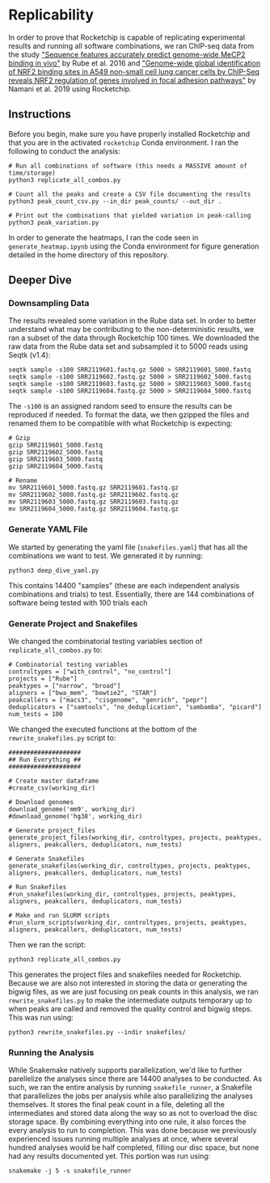 # Replicability 

In order to prove that Rocketchip is capable of replicating experimental results and running all software combinations, we ran ChIP-seq data from the study ["Sequence features accurately predict genome-wide MeCP2 binding in vivo"](https://www.ncbi.nlm.nih.gov/pmc/articles/PMC4820824/) by Rube et al. 2016 and ["Genome-wide global identification of NRF2 binding sites in A549 non-small cell lung cancer cells by ChIP-Seq reveals NRF2 regulation of genes involved in focal adhesion pathways"](https://www.ncbi.nlm.nih.gov/pmc/articles/PMC6949066/#SD1) by Namani et al. 2019 using Rocketchip.

## Instructions

Before you begin, make sure you have properly installed Rocketchip and that you are in the activated `rocketchip` Conda environment. I ran the following to conduct the analysis:

```
# Run all combinations of software (this needs a MASSIVE amount of time/storage)
python3 replicate_all_combos.py

# Count all the peaks and create a CSV file documenting the results
python3 peak_count_csv.py --in_dir peak_counts/ --out_dir .

# Print out the combinations that yielded variation in peak-calling
python3 peak_variation.py
```

In order to generate the heatmaps, I ran the code seen in `generate_heatmap.ipynb` using the Conda environment for figure generation detailed in the home directory of this repository.

## Deeper Dive

### Downsampling Data

The results revealed some variation in the Rube data set. In order to better understand what may be contributing to the non-deterministic results, we ran a subset of the data through Rocketchip 100 times. We downloaded the raw data from the Rube data set and subsampled it to 5000 reads using Seqtk (v1.4):

```
seqtk sample -s100 SRR2119601.fastq.gz 5000 > SRR2119601_5000.fastq
seqtk sample -s100 SRR2119602.fastq.gz 5000 > SRR2119602_5000.fastq
seqtk sample -s100 SRR2119603.fastq.gz 5000 > SRR2119603_5000.fastq
seqtk sample -s100 SRR2119604.fastq.gz 5000 > SRR2119604_5000.fastq
```

The `-s100` is an assigned random seed to ensure the results can be reproduced if needed. To format the data, we then gzipped the files and renamed them to be compatible with what Rocketchip is expecting:

```
# Gzip
gzip SRR2119601_5000.fastq
gzip SRR2119602_5000.fastq
gzip SRR2119603_5000.fastq
gzip SRR2119604_5000.fastq

# Rename
mv SRR2119601_5000.fastq.gz SRR2119601.fastq.gz
mv SRR2119602_5000.fastq.gz SRR2119602.fastq.gz
mv SRR2119603_5000.fastq.gz SRR2119603.fastq.gz
mv SRR2119604_5000.fastq.gz SRR2119604.fastq.gz
```

### Generate YAML File

We started by generating the yaml file (`snakefiles.yaml`) that has all the combinations we want to test. We generated it by running:

```
python3 deep_dive_yaml.py
```

This contains 14400 "samples" (these are each independent analysis combinations and trials) to test. Essentially, there are 144 combinations of software being tested with 100 trials each

### Generate Project and Snakefiles

We changed the combinatorial testing variables section of `replicate_all_combos.py` to:

```
# Combinatorial testing variables
controltypes = ["with_control", "no_control"] 
projects = ["Rube"]
peaktypes = ["narrow", "broad"]
aligners = ["bwa_mem", "bowtie2", "STAR"]
peakcallers = ["macs3", "cisgenome", "genrich", "pepr"]
deduplicators = ["samtools", "no_deduplication", "sambamba", "picard"]
num_tests = 100
```

We changed the executed functions at the bottom of the `rewrite_snakefiles.py` script to:

```
####################
## Run Everything ##
####################

# Create master dataframe
#create_csv(working_dir)

# Download genomes
download_genome('mm9', working_dir)
#download_genome('hg38', working_dir)

# Generate project_files
generate_project_files(working_dir, controltypes, projects, peaktypes, aligners, peakcallers, deduplicators, num_tests)

# Generate Snakefiles
generate_snakefiles(working_dir, controltypes, projects, peaktypes, aligners, peakcallers, deduplicators, num_tests)

# Run Snakefiles
#run_snakefiles(working_dir, controltypes, projects, peaktypes, aligners, peakcallers, deduplicators, num_tests)

# Make and run SLURM scripts 
#run_slurm_scripts(working_dir, controltypes, projects, peaktypes, aligners, peakcallers, deduplicators, num_tests)
```

Then we ran the script:

```
python3 replicate_all_combos.py
```

This generates the project files and snakefiles needed for Rocketchip. Because we are also not interested in storing the data or generating the bigwig files, as we are just focusing on peak counts in this analysis, we ran `rewrite_snakefiles.py` to make the intermediate outputs temporary up to when peaks are called and removed the quality control and bigwig steps. This was run using:

```
python3 rewrite_snakefiles.py --indir snakefiles/
```

### Running the Analysis

While Snakemake natively supports parallelization, we'd like to further parellelize the analyses since there are 14400 analyses to be conducted. As such, we ran the entire analysis by running `snakefile_runner`, a Snakefile that parallelizes the jobs per analysis while also parallelizing the analyses themselves. It stores the final peak count in a file, deleting all the intermediates and stored data along the way so as not to overload the disc storage space. By combining everything into one rule, it also forces the every analysis to run to completion. This was done because we previously experienced issues running multiple analyses at once, where several hundred analyses would be half completed, filling our disc space, but none had any results documented yet. This portion was run using:

```
snakemake -j 5 -s snakefile_runner
```
